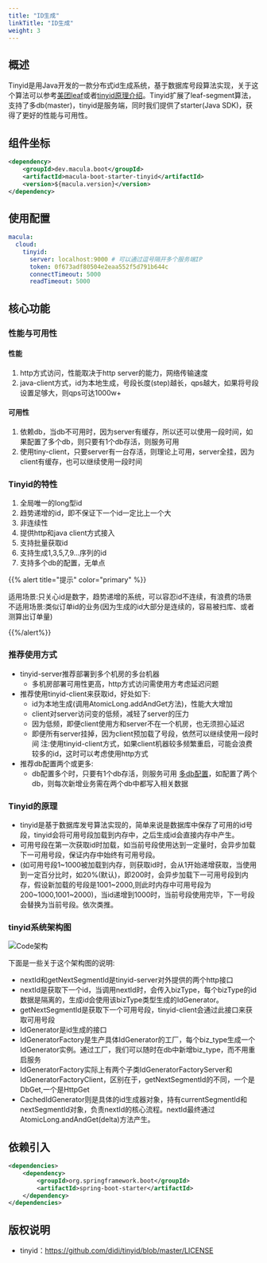 ```yaml
---
title: "ID生成"
linkTitle: "ID生成"
weight: 3
---
```




## 概述

Tinyid是用Java开发的一款分布式id生成系统，基于数据库号段算法实现，关于这个算法可以参考[美团leaf](https://tech.meituan.com/MT_Leaf.html)或者[tinyid原理介绍](https://github.com/didi/tinyid/wiki/tinyid原理介绍)。Tinyid扩展了leaf-segment算法，支持了多db(master)，tinyid是服务端，同时我们提供了starter(Java SDK)，获得了更好的性能与可用性。



## 组件坐标

```xml
<dependency>
    <groupId>dev.macula.boot</groupId>
    <artifactId>macula-boot-starter-tinyid</artifactId>
    <version>${macula.version}</version>
</dependency>
```



## 使用配置

```yaml
macula:
  cloud:
    tinyid:
      server: localhost:9000 # 可以通过逗号隔开多个服务端IP
      token: 0f673adf80504e2eaa552f5d791b644c
      connectTimeout: 5000
      readTimeout: 5000
```



## 核心功能

### 性能与可用性

#### 性能

1. http方式访问，性能取决于http server的能力，网络传输速度
2. java-client方式，id为本地生成，号段长度(step)越长，qps越大，如果将号段设置足够大，则qps可达1000w+

#### 可用性

1. 依赖db，当db不可用时，因为server有缓存，所以还可以使用一段时间，如果配置了多个db，则只要有1个db存活，则服务可用
2. 使用tiny-client，只要server有一台存活，则理论上可用，server全挂，因为client有缓存，也可以继续使用一段时间

### Tinyid的特性

1. 全局唯一的long型id
2. 趋势递增的id，即不保证下一个id一定比上一个大
3. 非连续性
4. 提供http和java client方式接入
5. 支持批量获取id
6. 支持生成1,3,5,7,9...序列的id
7. 支持多个db的配置，无单点

{{% alert title="提示" color="primary" %}}

适用场景:只关心id是数字，趋势递增的系统，可以容忍id不连续，有浪费的场景
		不适用场景:类似订单id的业务(因为生成的id大部分是连续的，容易被扫库、或者测算出订单量)

{{%/alert%}}

### 推荐使用方式

- tinyid-server推荐部署到多个机房的多台机器
  - 多机房部署可用性更高，http方式访问需使用方考虑延迟问题
- 推荐使用tinyid-client来获取id，好处如下:
  - id为本地生成(调用AtomicLong.addAndGet方法)，性能大大增加
  - client对server访问变的低频，减轻了server的压力
  - 因为低频，即便client使用方和server不在一个机房，也无须担心延迟
  - 即便所有server挂掉，因为client预加载了号段，依然可以继续使用一段时间 注:使用tinyid-client方式，如果client机器较多频繁重启，可能会浪费较多的id，这时可以考虑使用http方式
- 推荐db配置两个或更多:
  - db配置多个时，只要有1个db存活，则服务可用 [多db配置](https://github.com/didi/tinyid/wiki/Tinyid-server-config#多db配置)，如配置了两个db，则每次新增业务需在两个db中都写入相关数据

### Tinyid的原理

- tinyid是基于数据库发号算法实现的，简单来说是数据库中保存了可用的id号段，tinyid会将可用号段加载到内存中，之后生成id会直接内存中产生。
- 可用号段在第一次获取id时加载，如当前号段使用达到一定量时，会异步加载下一可用号段，保证内存中始终有可用号段。
- (如可用号段1~1000被加载到内存，则获取id时，会从1开始递增获取，当使用到一定百分比时，如20%(默认)，即200时，会异步加载下一可用号段到内存，假设新加载的号段是1001~2000,则此时内存中可用号段为200~1000,1001~2000)，当id递增到1000时，当前号段使用完毕，下一号段会替换为当前号段。依次类推。

### tinyid系统架构图

![Code架构](../images/tinyid.png)

下面是一些关于这个架构图的说明:

- nextId和getNextSegmentId是tinyid-server对外提供的两个http接口
- nextId是获取下一个id，当调用nextId时，会传入bizType，每个bizType的id数据是隔离的，生成id会使用该bizType类型生成的IdGenerator。
- getNextSegmentId是获取下一个可用号段，tinyid-client会通过此接口来获取可用号段
- IdGenerator是id生成的接口
- IdGeneratorFactory是生产具体IdGenerator的工厂，每个biz_type生成一个IdGenerator实例。通过工厂，我们可以随时在db中新增biz_type，而不用重启服务
- IdGeneratorFactory实际上有两个子类IdGeneratorFactoryServer和IdGeneratorFactoryClient，区别在于，getNextSegmentId的不同，一个是DbGet,一个是HttpGet
- CachedIdGenerator则是具体的id生成器对象，持有currentSegmentId和nextSegmentId对象，负责nextId的核心流程。nextId最终通过AtomicLong.andAndGet(delta)方法产生。



## 依赖引入

```xml
<dependencies>
    <dependency>
        <groupId>org.springframework.boot</groupId>
        <artifactId>spring-boot-starter</artifactId>
    </dependency>
</dependencies>
```



## 版权说明

- tinyid：https://github.com/didi/tinyid/blob/master/LICENSE

